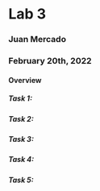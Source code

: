 # Lab 3

### Juan Mercado
### February 20th, 2022

#### Overview

##### Task 1:

##### Task 2:

##### Task 3:

##### Task 4:

##### Task 5:

